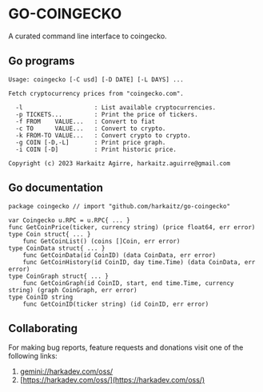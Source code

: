 # GO-COINGECKO

A curated command line interface to coingecko.

## Go programs

    Usage: coingecko [-C usd] [-D DATE] [-L DAYS] ...
    
    Fetch cryptocurrency prices from "coingecko.com".
    
      -l                    : List available cryptocurrencies.
      -p TICKETS...         : Print the price of tickers.
      -f FROM    VALUE...   : Convert to fiat
      -c TO      VALUE...   : Convert to crypto.
      -k FROM-TO VALUE...   : Convert crypto to crypto.
      -g COIN [-D,-L]       : Print price graph.
      -i COIN [-D]          : Print historic price.
    
    Copyright (c) 2023 Harkaitz Agirre, harkaitz.aguirre@gmail.com

## Go documentation

    package coingecko // import "github.com/harkaitz/go-coingecko"
    
    var Coingecko u.RPC = u.RPC{ ... }
    func GetCoinPrice(ticker, currency string) (price float64, err error)
    type Coin struct{ ... }
        func GetCoinList() (coins []Coin, err error)
    type CoinData struct{ ... }
        func GetCoinData(id CoinID) (data CoinData, err error)
        func GetCoinHistory(id CoinID, day time.Time) (data CoinData, err error)
    type CoinGraph struct{ ... }
        func GetCoinGraph(id CoinID, start, end time.Time, currency string) (graph CoinGraph, err error)
    type CoinID string
        func GetCoinID(ticker string) (id CoinID, err error)

## Collaborating

For making bug reports, feature requests and donations visit
one of the following links:

1. [gemini://harkadev.com/oss/](gemini://harkadev.com/oss/)
2. [https://harkadev.com/oss/](https://harkadev.com/oss/)
